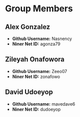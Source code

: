 # Group Members

## Alex Gonzalez

- **Github Username:** Nasnency
- **Niner Net ID:** agonza79

## Zileyah Onafowora 

- **Github Username:** Zeeo07
- **Niner Net ID:** zonafowo

## David Udoeyop

- **Github Username:** mavedave6
- **Niner Net ID:** dudoeyop

